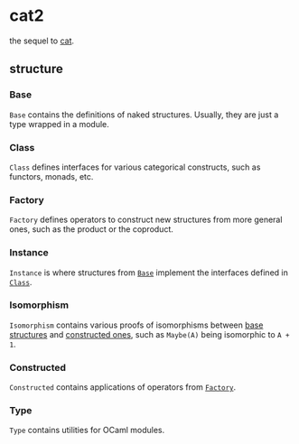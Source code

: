 # cat2

the sequel to [cat](https://github.com/qexat/cat).

## structure

### Base

`Base` contains the definitions of naked structures. Usually, they are just a type wrapped in a module.

### Class

`Class` defines interfaces for various categorical constructs, such as functors, monads, etc.

### Factory

`Factory` defines operators to construct new structures from more general ones, such as the product or the coproduct.

### Instance

`Instance` is where structures from [`Base`](#base) implement the interfaces defined in [`Class`](#class).

### Isomorphism

`Isomorphism` contains various proofs of isomorphisms between [base structures](#base) and [constructed ones](#constructed), such as `Maybe(A)` being isomorphic to `A + 1`.

### Constructed

`Constructed` contains applications of operators from [`Factory`](#factory).

### Type

`Type` contains utilities for OCaml modules.
